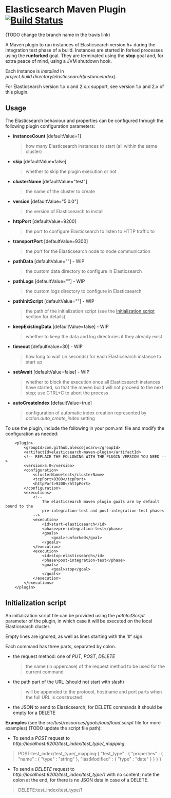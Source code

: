 # Elasticsearch Maven Plugin [![Build Status](https://travis-ci.org/alexcojocaru/elasticsearch-maven-plugin.png?branch=es5)](https://travis-ci.org/alexcojocaru/elasticsearch-maven-plugin)
(TODO change the branch name in the travis link)

A Maven plugin to run instances of Elasticsearch version 5+ during the integration test phase of a build.
Instances are started in forked processes using the **runforked** goal.
They are terminated using the **stop** goal and, for extra peace of mind, using a JVM shutdown hook.

Each instance is _installed_ in _${project.build.directory}/elasticsearch${instanceIndex}_.

For Elasticsearch version 1.x.x and 2.x.x support, see version 1.x and 2.x of this plugin.

## Usage
The Elasticsearch behaviour and properties can be configured through the following plugin configuration parameters:

*   **instanceCount** [defaultValue=1]
    > how many Elasticsearch instances to start (all within the same cluster)

*   **skip** [defaultValue=false]
    > whether to skip the plugin execution or not

*   **clusterName** [defaultValue="test"]
    > the name of the cluster to create

*   **version** [defaultValue="5.0.0"]
    > the version of Elasticsearch to install

*   **httpPort** [defaultValue=9200]
    > the port to configure Elasticsearch to listen to HTTP traffic to

*   **transportPort** [defaultValue=9300]
    > the port for the Elasticsearch node to node communication

*   **pathData** [defaultValue=""] - WIP
    > the custom data directory to configure in Elasticsearch

*   **pathLogs** [defaultValue=""] - WIP
    > the custom logs directory to configure in Elasticsearch

*   **pathInitScript** [defaultValue=""] - WIP
    > the path of the initialization script (see the [Initialization script](#initScript) section for details)

*   **keepExistingData** [defaultValue=false] - WIP
    > whether to keep the data and log directories if they already exist

*   **timeout** [defaultValue=30] - WIP
    > how long to wait (in seconds) for each Elasticsearch instance to start up

*   **setAwait** [defaultValue=false] - WIP
    > whether to block the execution once all Elasticsearch instances have started, so that the maven build will not proceed to the next step; use CTRL+C to abort the process

*   **autoCreateIndex** [defaultValue=true]
    > configuration of automatic index creation represented by _action.auto\_create\_index_ setting


To use the plugin, include the following in your pom.xml file and modify the configuration as needed:

        <plugin>
    	    <groupId>com.github.alexcojocaru</groupId>
    	    <artifactId>elasticsearch-maven-plugin</artifactId>
			<!-- REPLACE THE FOLLOWING WITH THE PLUGIN VERSION YOU NEED -->
    	    <version>5.0</version>
    	    <configuration>
    			<clusterName>test</clusterName>
    			<tcpPort>9300</tcpPort>
    			<httpPort>9200</httpPort>
    	    </configuration>
    	    <executions>
    	        <!--
					The elasticsearch maven plugin goals are by default bound to the
					pre-integration-test and post-integration-test phases
				-->
    	        <execution>
    	            <id>start-elasticsearch</id>
    	            <phase>pre-integration-test</phase>
    	            <goals>
    	                <goal>runforked</goal>
    	            </goals>
    	        </execution>
    	        <execution>
    	            <id>stop-elasticsearch</id>
    	            <phase>post-integration-test</phase>
    	            <goals>
    	                <goal>stop</goal>
    	            </goals>
    	        </execution>
    	    </executions>
    	</plugin>

## <a name="initScript"></a>Initialization script
An initialization script file can be provided using the _pathInitScript_ parameter of the plugin, in which case it will be executed on the local Elasticsearch cluster.

Empty lines are ignored, as well as lines starting with the '#' sign.

Each command has three parts, separated by colon.

* the request method: one of *PUT*, *POST*, *DELETE*
    > the name (in uppercase) of the request method to be used for the current command

* the path part of the URL (should not start with slash)
    > will be appended to the protocol, hostname and port parts when the full URL is constructed

* the JSON to send to Elasticsearch; for DELETE commands it should be empty for a DELETE


**Examples** (see the *src/test/resources/goals/load/load.script* file for more examples) (TODO update the script file path):

* To send a *POST* request to *http://localhost:9200/test\_index/test\_type/\_mapping*:
> POST:test\_index/test\_type/\_mapping:{ "test\_type" : { "properties" : { "name" : { "type" : "string" }, "lastModified" : { "type" : "date" } } } }

* To send a *DELETE* request to *http://localhost:9200/test\_index/test\_type/1* with no content; note the colon at the end, for there is no JSON data in case of a DELETE.
> DELETE:test\_index/test\_type/1:
